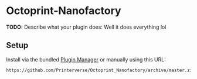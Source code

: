 # Octoprint-Nanofactory

**TODO:** Describe what your plugin does: Well it does everything lol

## Setup

Install via the bundled [Plugin Manager](https://docs.octoprint.org/en/master/bundledplugins/pluginmanager.html)
or manually using this URL:

    https://github.com/Printerverse/Octoprint_Nanofactory/archive/master.zip
